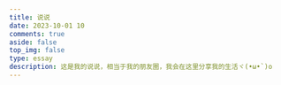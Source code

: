 ```yaml
---
title: 说说
date: 2023-10-01 10
comments: true
aside: false
top_img: false
type: essay
description: 这是我的说说，相当于我的朋友圈，我会在这里分享我的生活ヾ(•ω•`)o
---
```


